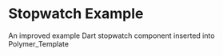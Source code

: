 Stopwatch Example
======
An improved example Dart stopwatch component inserted into Polymer_Template